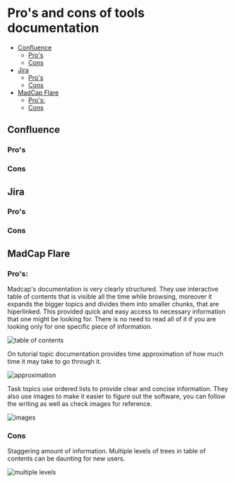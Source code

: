 # Pro's and cons of tools documentation <!-- omit in toc -->

- [Confluence](#confluence)
  - [Pro's](#pros)
  - [Cons](#cons)
- [Jira](#jira)
  - [Pro's](#pros-1)
  - [Cons](#cons-1)
- [MadCap Flare](#madcap-flare)
  - [Pro's:](#pros-2)
  - [Cons](#cons-2)

## Confluence

### Pro's

### Cons

## Jira

### Pro's

### Cons

## MadCap Flare

### Pro's:

Madcap's documentation is very clearly structured. 
They use interactive table of contents that is visible all the time while browsing, moreover it expands the bigger topics and divides them into smaller chunks, that are hiperlinked. This provided quick and easy access to necessary information that one might be looking for. There is no need to read all of it if you are looking only for one specific piece of information.

![table of contents](<!-- here goes the link to the image>)

On tutorial topic documentation provides time approximation of how much time it may take to go through it.

![approximation](<!-- here goes the link to the image>)

Task topics use ordered lists to provide clear and concise information.
They also use images to make it easier to figure out the software, you can follow the writing as well as check images for reference.

![images](<!-- here goes the link to image>)

### Cons

Staggering amount of information.
Multiple levels of trees in table of contents can be daunting for new users.

![multiple levels](<!-- here goes multiple levels photo>)